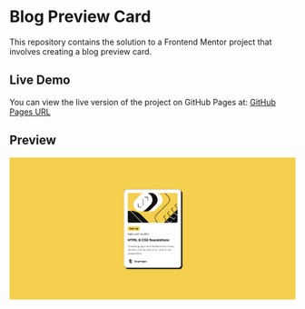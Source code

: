 # Blog Preview Card
This repository contains the solution to a Frontend Mentor project that involves creating a blog preview card.

## Live Demo
You can view the live version of the project on GitHub Pages at:
[GitHub Pages URL]()

## Preview
![QR Code Card Screenshot](preview.jpg)
